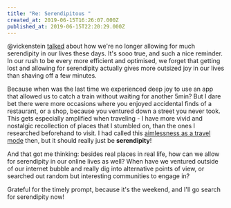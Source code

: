 ```yaml
---
title: "Re: Serendipitous "
created_at: 2019-06-15T16:26:07.000Z
published_at: 2019-06-15T22:20:29.000Z
---
```

@vickenstein [talked](https://200wordsaday.com/words/serendipitous-202505d04809a4bc73) about how we're no longer allowing for much serendipity in our lives these days. It's sooo true, and such a nice reminder. In our rush to be every more efficient and optimised, we forget that getting lost and allowing for serendipity actually gives more outsized joy in our lives than shaving off a few minutes.  

  

Because when was the last time we experienced deep joy to use an app that allowed us to catch a train without waiting for another 5min? But I dare bet there were more occasions where you enjoyed accidental finds of a restaurant, or a shop, because you ventured down a street you never took. This gets especially amplified when traveling - I have more vivid and nostalgic recollection of places that I stumbled on, than the ones I researched beforehand to visit. I had called this [aimlessness as a travel mode](https://200wordsaday.com/words/aimlessness-as-a-travel-mode-133595c9b6c76d5528) then, but it should really just be **serendipity**! 

  

And that got me thinking: besides real places in real life, how can we allow for serendipity in our online lives as well? When have we ventured outside of our internet bubble and really dig into alternative points of view, or searched out random but interesting communities to engage in?

  

Grateful for the timely prompt, because it's the weekend, and I'll go search for serendipity now!
